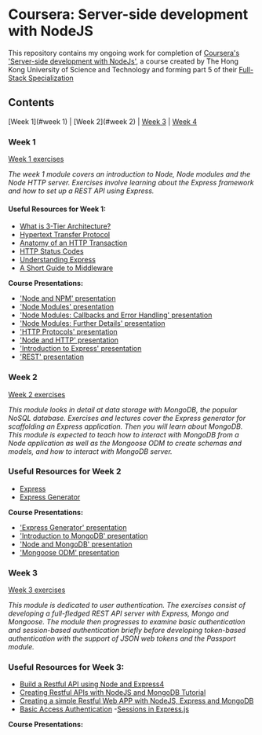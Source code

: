 # Coursera: Server-side development with NodeJS

This repository contains my ongoing work for completion of [Coursera's 'Server-side development with NodeJs'](https://www.coursera.org/learn/server-side-development), a course created by The Hong Kong University of Science and Technology and forming part 5 of their [Full-Stack Specialization](https://www.coursera.org/specializations/full-stack)

## Contents

[Week 1](#week 1) | [Week 2](#week 2) | [Week 3]() | [Week 4]()

### Week 1

[Week 1 exercises](./week_1)

_The week 1 module covers an introduction to Node, Node modules and the Node HTTP server. Exercises involve learning about the Express framework and how to set up a REST API using Express._

#### Useful Resources for Week 1:
- [What is 3-Tier Architecture?](http://www.tonymarston.net/php-mysql/3-tier-architecture.html)
- [Hypertext Transfer Protocol](https://en.wikipedia.org/wiki/Hypertext_Transfer_Protocol)
- [Anatomy of an HTTP Transaction](https://nodejs.org/en/docs/guides/anatomy-of-an-http-transaction/)
- [HTTP Status Codes](https://en.wikipedia.org/wiki/List_of_HTTP_status_codes)
- [Understanding Express](http://evanhahn.com/understanding-express/)
- [A Short Guide to Middleware](https://stephensugden.com/middleware_guide/)

 **Course Presentations:**
- ['Node and NPM' presentation](./week_1/resources/Node_and_NPM.pdf)
- ['Node Modules' presentation](./week_1/resources/Node_Modules.pdf)
- ['Node Modules: Callbacks and Error Handling' presentation](.week_1/resources/Node_Modules_Errors_Callbacks.pdf)
- ['Node Modules: Further Details' presentation](.week_1/resources/Node_Modules_Further.pdf)
- ['HTTP Protocols' presentation](.week_1/resources/HTTP_Protocol.pdf)
- ['Node and HTTP' presentation](.week_1/resources/Node_and_HTTP.pdf)
- ['Introduction to Express' presentation](.week_1/resources/Express_Intro.pdf)
- ['REST' presentation](.week_1/resources/REST.pdf)


### Week 2

[Week 2 exercises](./week_2)

_This module looks in detail at data storage with MongoDB, the popular NoSQL database. Exercises and lectures cover the Express generator for scaffolding an Express application. Then you will learn about MongoDB. This module is expected to teach how to interact with MongoDB from a Node application as well as the Mongoose ODM to create schemas and models, and  how to interact with MongoDB server._

### Useful Resources for Week 2
- [Express](http://expressjs.com/)
- [Express Generator](http://expressjs.com/en/starter/generator.html)

**Course Presentations:**
- ['Express Generator' presentation](./week_2/resources/Express_Generator.pdf)
- ['Introduction to MongoDB' presentation](./week_2/resources/MongoDB.pdf)
- ['Node and MongoDB' presentation](./week_2/resources/Node_and_MongoDB.pdf)
- ['Mongoose ODM' presentation](./week_2/resources/Mongoose_ODM.pdf)

### Week 3

[Week 3 exercises](./week_3)

_This module is dedicated to user authentication. The exercises consist of developing a full-fledged REST API server with Express, Mongo and Mongoose. The module then progresses to examine basic authentication and session-based authentication briefly before developing token-based authentication with the support of JSON web tokens and the Passport module._

### Useful Resources for Week 3:

- [Build a Restful API using Node and Express4](https://scotch.io/tutorials/build-a-restful-api-using-node-and-express-4)
- [Creating Restful APIs with NodeJS and MongoDB Tutorial](http://adrianmejia.com/blog/2014/10/01/creating-a-restful-api-tutorial-with-nodejs-and-mongodb/)
- [Creating a simple Restful Web APP with NodeJS, Express and MongoDB](http://cwbuecheler.com/web/tutorials/2014/restful-web-app-node-express-mongodb/)
- [Basic Access Authentication](https://en.wikipedia.org/wiki/Basic_access_authentication)
-[Sessions in Express.js](http://expressjs-book.com/index.html%3Fp=128.html)

**Course Presentations:**
